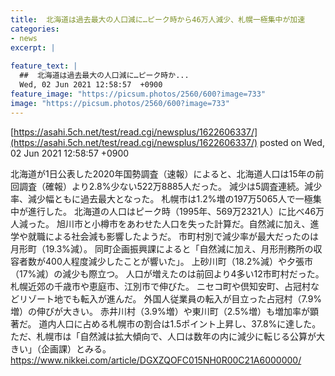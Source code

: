 ```yaml
---
title:  北海道は過去最大の人口減に…ピーク時から46万人減少、札幌一極集中が加速  
categories:
- news
excerpt: |
  
feature_text: |
  ##  北海道は過去最大の人口減に…ピーク時か...
  Wed, 02 Jun 2021 12:58:57  +0900
feature_image: "https://picsum.photos/2560/600?image=733"
image: "https://picsum.photos/2560/600?image=733"
---
```


[https://asahi.5ch.net/test/read.cgi/newsplus/1622606337/](https://asahi.5ch.net/test/read.cgi/newsplus/1622606337/)
posted on Wed, 02 Jun 2021 12:58:57  +0900

<!--more-->

北海道が1日公表した2020年国勢調査（速報）によると、北海道人口は15年の前回調査（確報）より2.8%少ない522万8885人だった。 減少は5調査連続。減少率、減少幅ともに過去最大となった。 札幌市は1.2%増の197万5065人で一極集中が進行した。 北海道の人口はピーク時（1995年、569万2321人）に比べ46万人減った。 旭川市と小樽市をあわせた人口を失った計算だ。自然減に加え、進学や就職による社会減も影響したようだ。 市町村別で減少率が最大だったのは月形町（19.3%減）。 同町企画振興課によると「自然減に加え、月形刑務所の収容者数が400人程度減少したことが響いた」。 上砂川町（18.2%減）や夕張市（17%減）の減少も際立つ。 人口が増えたのは前回より4多い12市町村だった。札幌近郊の千歳市や恵庭市、江別市で伸びた。 ニセコ町や倶知安町、占冠村などリゾート地でも転入が進んだ。 外国人従業員の転入が目立った占冠村（7.9%増）の伸びが大きい。 赤井川村（3.9%増）や東川町（2.5%増）も増加率が顕著だ。 道内人口に占める札幌市の割合は1.5ポイント上昇し、37.8%に達した。 ただ、札幌市は「自然減は拡大傾向で、人口は数年の内に減少に転じる公算が大きい」（企画課）とみる。 https://www.nikkei.com/article/DGXZQOFC015NH0R00C21A6000000/
